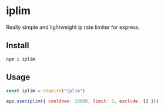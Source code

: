 # iplim
Really simple and lightweight ip rate limiter for express.

## Install
```
npm i iplim
```

## Usage
```js
const iplim = require("iplim")

app.use(iplim({ cooldown: 10000, limit: 5, exclude: [] }))
```
